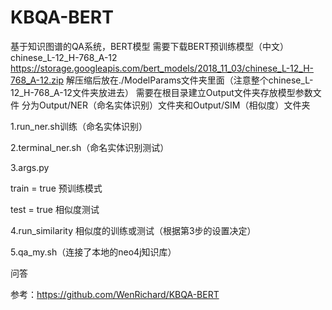 # KBQA-BERT
基于知识图谱的QA系统，BERT模型
需要下载BERT预训练模型（中文）chinese_L-12_H-768_A-12  https://storage.googleapis.com/bert_models/2018_11_03/chinese_L-12_H-768_A-12.zip   解压缩后放在./ModelParams文件夹里面（注意整个chinese_L-12_H-768_A-12文件夹放进去）
需要在根目录建立Output文件夹存放模型参数文件
分为Output/NER（命名实体识别）文件夹和Output/SIM（相似度）文件夹

1.run_ner.sh训练（命名实体识别）

2.terminal_ner.sh（命名实体识别测试）

3.args.py

train = true 预训练模式

test = true 相似度测试

4.run_similarity 相似度的训练或测试（根据第3步的设置决定）

5.qa_my.sh（连接了本地的neo4j知识库）

问答

参考：https://github.com/WenRichard/KBQA-BERT
